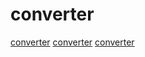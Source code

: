 # converter

[converter](https://github.com/ikvm-revived/ikvm)
[converter](https://github.com/neurobin/shc)
[converter](https://github.com/TypeScriptToLua/TypeScriptToLua)

